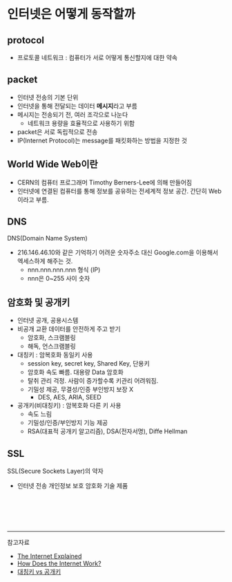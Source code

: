 # 인터넷은 어떻게 동작할까

## protocol

- 프로토콜 네트워크 : 컴퓨터가 서로 어떻게 통신할지에 대한 약속

## packet

- 인터넷 전송의 기본 단위
- 인터넷을 통해 전달되는 데이터 **메시지**라고 부름
- 메시지는 전송되기 전, 여러 조각으로 나눈다
  - 네트워크 용량을 효율적으로 사용하기 위함
- packet은 서로 독립적으로 전송
- IP(Internet Protocol)는 message를 패킷화하는 방법을 지정한 것

## World Wide Web이란

- CERN의 컴퓨터 프로그래머 Timothy Berners-Lee에 의해 만들어짐
- 인터넷에 연결된 컴퓨터를 통해 정보를 공유하는 전세계적 정보 공간. 간단히 Web이라고 부름.

## DNS

DNS(Domain Name System)

- 216.146.46.10와 같은 기억하기 어려운 숫자주소 대신 Google.com을 이용해서 엑세스하게 해주는 것.
  - nnn.nnn.nnn.nnn 형식 (IP)
  - nnn은 0~255 사이 숫자

## 암호화 및 공개키

- 인터넷 공개, 공용시스템
- 비공개 교환 데이터를 안전하게 주고 받기
  - 암호화, 스크램블링
  - 해독, 언스크램블링
- 대칭키 : 암복호화 동일키 사용
  - session key, secret key, Shared Key, 단용키
  - 암호화 속도 빠름. 대용량 Data 암호화
  - 탈취 관리 걱정. 사람이 증가할수록 키관리 어려워짐.
  - 기밀성 제공, 무결성/인증 부인방지 보장 X
    - DES, AES, ARIA, SEED
- 공개키(비대칭키) : 암복호화 다른 키 사용
  - 속도 느림
  - 기밀성/인증/부인방지 기능 제공
  - RSA(대표적 공개키 알고리즘), DSA(전자서명), Diffe Hellman

## SSL

SSL(Secure Sockets Layer)의 약자

- 인터넷 전송 개인정보 보호 암호화 기술 제품

<br/><br/><br/><br/>

<hr/>

참고자료

- [The Internet Explained](https://www.vox.com/2014/6/16/18076282/the-internet)
- [How Does the Internet Work?](http://web.stanford.edu/class/msande91si/www-spr04/readings/week1/InternetWhitepaper.htm)
- [대칭키 vs 공개키](https://velog.io/@gs0351/%EB%8C%80%EC%B9%AD%ED%82%A4-vs-%EA%B3%B5%EA%B0%9C%ED%82%A4%EB%B9%84%EB%8C%80%EC%B9%AD%ED%82%A4)
